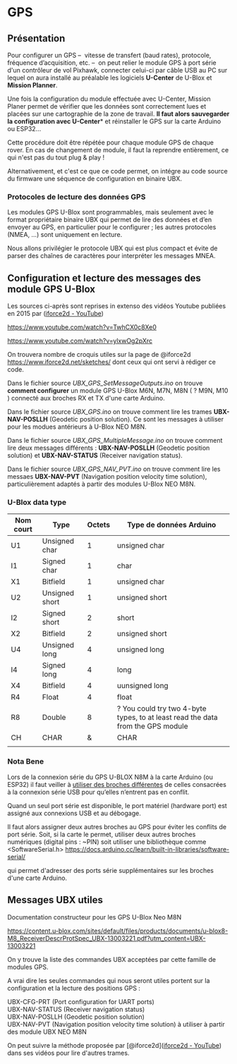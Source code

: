 # GPS

## Présentation

Pour configurer un GPS –  vitesse de transfert (baud rates), protocole, fréquence d’acquisition, etc. –  on peut relier le module GPS à port série d'un contrôleur de vol Pixhawk,  connecter celui-ci par câble USB au PC sur lequel on aura installé au préalable  les logiciels **U-Center** de U-Blox et **Mission Planner**.

Une fois la configuration du module effectuée avec U-Center, Mission Planer permet de vérifier que les données sont correctement lues et placées sur une cartographie de la zone de travail. **Il faut alors sauvegarder la configuration avec U-Center*** et réinstaller le GPS sur la carte Arduino ou ESP32… 

Cette procédure doit être répétée pour chaque module GPS de chaque rover. En cas de changement de module, il faut la reprendre entièrement, ce qui n'est pas du tout plug & play !

Alternativement, et c'est ce que ce code permet, on intégre au code source du firmware une séquence de configuration en binaire UBX.  

### Protocoles de lecture des données GPS

Les modules GPS U-Blox sont programmables, mais seulement avec le format propriétaire binaire UBX qui permet de lire des données et d’en envoyer au GPS, en particulier pour le configurer ; les autres protocoles (NMEA, …) sont uniquement en lecture.

Nous allons privilégier le protocole UBX qui est plus compact et évite de parser des chaînes de caractères pour interpréter les messages MNEA.

## Configuration et lecture des messages des module GPS U-Blox

Les sources ci-après sont reprises in extenso des vidéos Youtube publiées en 2015 par ([iforce2d - YouTube](https://www.youtube.com/@iforce2d))

  https://www.youtube.com/watch?v=TwhCX0c8Xe0

  https://www.youtube.com/watch?v=ylxwOg2pXrc

On trouvera nombre de croquis utiles sur la page de @iforce2d
 https://www.iforce2d.net/sketches/ dont ceux qui ont servi à rédiger ce code.

Dans le fichier source *UBX_GPS_SetMessageOutputs.ino* on trouve **comment configurer** un module GPS U-Blox M6N, M7N, M8N ( ? M9N, M10 ) connecté aux broches RX et TX d'une carte Arduino.

Dans le fichier source *UBX_GPS.ino* on trouve comment lire les trames  **UBX-NAV-POSLLH** (Geodetic position solution). Ce sont les messages à utiliser pour les modues antérieurs à U-Blox NEO M8N.

Dans le fichier source *UBX_GPS_MultipleMessage.ino* on trouve comment lire  deux messages différents : **UBX-NAV-POSLLH** (Geodetic position solution)  et **UBX-NAV-STATUS** (Receiver navigation status).

Dans le fichier source *UBX_GPS_NAV_PVT.ino* on trouve comment lire les messaes  **UBX-NAV-PVT** (Navigation position velocity time solution), particulièrement adaptés à partir des modules U-Blox NEO M8N.

### U-Blox data type

| Nom court | Type           | Octets | Type de données Arduino                                                         |
| --------- | -------------- | ------ | ------------------------------------------------------------------------------- |
| U1        | Unsigned char  | 1      | unsigned char                                                                   |
| I1        | Signed char    | 1      | char                                                                            |
| X1        | Bitfield       | 1      | unsigned char                                                                   |
| U2        | Unsigned short | 1      | unsigned short                                                                  |
| I2        | Signed short   | 2      | short                                                                           |
| X2        | Bitfield       | 2      | unsigned short                                                                  |
| U4        | Unsigned long  | 4      | unsigned long                                                                   |
| I4        | Signed long    | 4      | long                                                                            |
| X4        | Bitfield       | 4      | uunsigned long                                                                  |
| R4        | Float          | 4      | float                                                                           |
| R8        | Double         | 8      | ? You could try two 4-byte types, to at least read the data from the GPS module |
| CH        | CHAR           | &      | CHAR                                                                            |
|           |                |        |                                                                                 |

### Nota Bene

Lors de la connexion série du GPS U-BLOX N8M à la carte Arduino (ou ESP32) il faut veiller à [utiliser des broches différentes](https://stackoverflow.com/questions/75050941/esp32-connected-to-gps-module-no-serial-out-unless-holding-down-reset-button) de celles consacrées à la connexion série USB pour qu’elles n’entrent pas en conflit. 

Quand un seul port série est disponible, le port matériel (hardware port) est assigné aux connexions USB et au débogage.

Il faut alors assigner deux autres broches au GPS pour éviter les conflits de port série. Soit, si la carte le permet, utiliser deux autres broches numériques (digital pins : ~PIN) soit utiliser une bibliothèque comme <SoftwareSerial.h>
 https://docs.arduino.cc/learn/built-in-libraries/software-serial/

qui permet d'adresser des ports série supplémentaires sur les broches d'une carte Arduino.

## Messages UBX utiles

Documentation constructeur pour les GPS U-Blox Neo M8N

https://content.u-blox.com/sites/default/files/products/documents/u-blox8-M8_ReceiverDescrProtSpec_UBX-13003221.pdf?utm_content=UBX-13003221

On y trouve la liste des commandes UBX acceptées par cette famille de modules GPS.

A vrai dire les seules commandes qui nous seront utiles portent sur la configuration et la lecture des positions GPS : 

UBX-CFG-PRT (Port configuration for UART ports)  
UBX-NAV-STATUS (Receiver navigation status)  
UBX-NAV-POSLLH (Geodetic position solution)  
UBX-NAV-PVT (Navigation position velocity time solution) à utiliser à partir des module UBX NEO M8N

On peut suivre la méthode proposée par [@iforce2d]([iforce2d - YouTube](https://www.youtube.com/@iforce2d)) dans ses vidéos pour lire d'autres trames.
